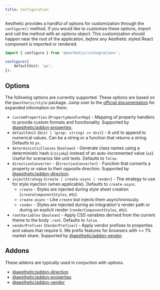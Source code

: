 ```yaml
---
title: Configuration
---
```


Aesthetic provides a handful of options for customization through the `configure()` method. If you
would like to customize these options, import and call the method with an options object. This
customization should happen near the root of the application, _before_ any Aesthetic styled React
component is imported or rendered.

```ts title="setup.ts"
import { configure } from '@aesthetic/<integration>';

configure({
	defaultUnit: 'px',
});
```

## Options

The following options are currently supported. These options are based on the `@aesthetic/style`
package. Jump over to the [official documentation](../../packages/style/options.md) for expanded
information on them.

- `customProperties` (`PropertyHandlerMap`) - Mapping of property handlers to provide custom formats
  and functionality. Supported by
  [@aesthetic/addon-properties](https://www.npmjs.com/package/@aesthetic/addon-properties).
- `defaultUnit` (`Unit | (prop: string) => Unit`) - A unit to append to numerical values. Can be a
  string or a function that returns a string. Defaults to `px`.
- `deterministicClasses` (`boolean`) - Generate class names using a deterministic hash (`c1sjakp`)
  instead of an auto-incremented value (`a1`). Useful for scenarios like unit tests. Defaults to
  `false`.
- `directionConverter` - (`DirectionConverter`) - Function that converts a property or value to
  their opposite direction. Supported by
  [@aesthetic/addon-direction](https://www.npmjs.com/package/@aesthetic/addon-direction).
- `injectStrategy` (`create | create-async | render`) - The strategy to use for style injection
  (when applicable). Defaults to `create-async`.
  - `create` - Styles are injected during style sheet creation (`createComponentStyles`, etc).
  - `create-async` - Like `create` but injects them asynchronously.
  - `render` - Styles are injected during an integration's render path or during an explicit render
    (`renderComponentStyles`, etc).
- `rootVariables` (`boolean`) - Apply CSS variables derived from the current theme to the body
  `:root`. Defaults to `false`.
- `vendorPrefixer` (`VendorPrefixer`) - Apply vendor prefixes to properties and values that require
  it. We prefix features for browsers with >= 1% market share. Supported by
  [@aesthetic/addon-vendor](../../packages/addon-vendor).

## Addons

These addons are typically used in conjuction with options.

- [@aesthetic/addon-direction](https://www.npmjs.com/package/@aesthetic/addon-direction)
- [@aesthetic/addon-properties](https://www.npmjs.com/package/@aesthetic/addon-properties)
- [@aesthetic/addon-vendor](../../packages/addon-vendor)
